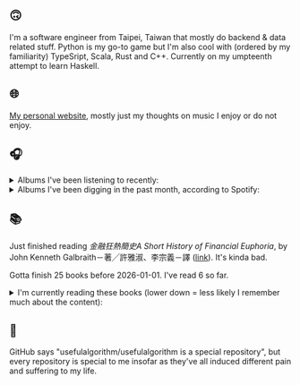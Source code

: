 ## 🙃

I'm a software engineer from Taipei, Taiwan that mostly do backend & data related stuff. Python is my go-to game but I'm also cool with (ordered by my familiarity) TypeSript, Scala, Rust and C++. Currently on my umpteenth attempt to learn Haskell.

## 🌐

[My personal website](https://usefulalgorithm.github.io/), mostly just my thoughts on music I enjoy or do not enjoy.

## 🎧

<details>
<summary>Albums I've been listening to recently:</summary>

- _Decide Which Way The Eyes Are Looking_, by Lina Tullgren
- _End of the Middle_, by Richard Dawson
- _Ballads of Harry Houdini_, by Papa M
- _HEAL_, by Pavel Milyakov, Lucas Dupuy
- _2020_, by Richard Dawson
- _Muuntautuja_, by Oranssi Pazuzu
- _Umbilical_, by Thou
- _The Deer Are Small And The Rabbits Are Big_, by Laura Cannell, Lori Goldston
- _CODE NOIR_, by Quinton Barnes
- _Transcorporeal Portal_, by Slowfoam
- _Ambientale (Extracts) - Compiled by Charles Bals_, by Various Artists
- _Mirror Man_, by Robert Hood

</details>

<details>
<summary>Albums I've been digging in the past month, according to Spotify:</summary>

- _Only Good Dreams for Me_, by Zaumne
- _Skinned_, by ML Buch
- _Muuntautuja_, by Oranssi Pazuzu
- _HEAL_, by Pavel Milyakov, Lucas Dupuy
- _卵_, by betcover!!
- _城堡_, by Jolin Tsai
- _Endlessness_, by Nala Sinephro
- _If I don't make it, I love u_, by Still House Plants
- _Ephemera_, by Fergus Jones, Perko
- _浪費愛情_, by 小安
- _Strange Meridians_, by upsammy
- _Decide Which Way The Eyes Are Looking_, by Lina Tullgren
- _Peasant_, by Richard Dawson
- _Intrinsic Rhythm_, by Perila
- _CODE NOIR_, by Quinton Barnes
- _Larderello_, by Dos Monos
- _Energy! Come On!_, by Energy
- _馬_, by betcover!!
- _Area Silenzio_, by eat-girls
- _Umbilical_, by Thou

</details>

## 📚

Just finished reading _金融狂熱簡史A Short History of Financial Euphoria_, by John Kenneth Galbraith－著╱許雅淑、李宗義－譯 ([link](https://hardcover.app/books/a-short-history-of-financial-euphoria-1990)). It's kinda bad.

Gotta finish 25 books before 2026-01-01. I've read 6 so far.

<details>
<summary>I'm currently reading these books (lower down = less likely I remember much about the content):</summary>

- _The Absence of Myth: Writings on Surrealism_, by Georges Bataille, Michael   Richardson ([link](https://hardcover.app/books/the-absence-of-myth-writings-on-surrealism))
- _Genesis and Trace: Derrida Reading Husserl and Heidegger_, by Paola Marrati, Simon Sparks ([link](https://hardcover.app/books/genesis-and-trace))
- _Philosophical Chemistry: Genealogy of a Scientific Field_, by Manuel DeLanda ([link](https://hardcover.app/books/philosophical-chemistry))
- _Political Categories: Thinking Beyond Concepts_, by Michael Marder ([link](https://hardcover.app/books/political-categories))
- _Regeneration_, by Pat Barker ([link](https://hardcover.app/books/regeneration-1991))
- _K-punk_, by Mark Fisher ([link](https://hardcover.app/books/k-punk-2018))
- _A Biography of Ordinary Man: On Authorities and Minorities_, by François Laruelle, Jessie Hock, and friends ([link](https://hardcover.app/books/a-biography-of-ordinary-man))
- _A Short History of Decay_, by Emil M. Cioran, Richard Howard ([link](https://hardcover.app/books/a-short-history-of-decay))
- _Anti-Oedipus_, by Gilles Deleuze, Félix Guattari, and friends ([link](https://hardcover.app/books/anti-oedipus))
- _A Thousand Plateaus_, by Gilles Deleuze ([link](https://hardcover.app/books/a-thousand-plateaus))

</details>

## 💬

GitHub says "usefulalgorithm/usefulalgorithm is a special repository", but every repository is special to me insofar as they've all induced different pain and suffering to my life.